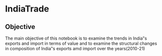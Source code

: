 # IndiaTrade

## Objective

The main objective of this notebook is to examine the trends in India‟s exports and import in terms of value and to examine the structural changes in composition of India‟s exports amd import over the years(2010-21)

